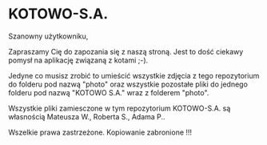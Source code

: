 # KOTOWO-S.A.

Szanowny użytkowniku,

Zapraszamy Cię do zapozania się z naszą stroną. Jest to dość ciekawy pomysł na aplikację związaną z kotami ;-).

Jedyne co musisz zrobić to umieścić wszystkie zdjęcia z tego repozytorium do folderu pod nazwą "photo" oraz wszystkie pozostałe pliki do jednego folderu pod nazwą "KOTOWO S.A." wraz z folderem "photo".

Wszystkie pliki zamiesczone w tym repozytorium KOTOWO-S.A. są własnością Mateusza W., Roberta S., Adama P..

Wszelkie prawa zastrzeżone. Kopiowanie zabronione !!!

